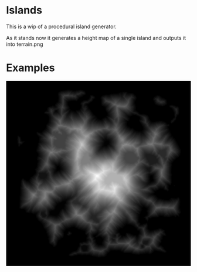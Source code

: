 # Islands
This is a wip of a procedural island generator.

As it stands now it generates a height map of a single island and outputs it into terrain.png

# Examples
![Heightmap Image](meta/example-heightmap.png)
